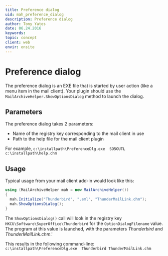 ```yaml
---
title: Preference dialog
uid: mah_preference_dialog
description: Preference dialog
author: Tony Yates
date: 06.24.2016
keywords:
topic: concept
client: web
envir: onsite
---
```


# Preference dialog

The preference dialog is an EXE file that is started by user action (like a menu item in the mail client). Your plugin should use the `MailArchiveHelper.ShowOptionsDialog` method to launch the dialog.

## Parameters

The preference dialog takes 2 parameters:

* Name of the registry key corresponding to the mail client in use
* Path to the help file for the mail client plugin

For example, `c:\installpath\PreferenceDlg.exe  SO5OUTL  c:\installpath\help.chm`

## Usage

Typical usage from your mail client add-in would look like this:

```csharp
using (MailArchiveHelper mah = new MailArchiveHelper())
{
  mah.Initialize("Thunderbird", ".eml", "ThunderMailLink.chm");
  mah.ShowOptionsDialog();
}
```

The `ShowOptionsDialog()` call will look in the registry key `HKCU\Software\SuperOffice\Thunderbird` for the `OptionDialogFilename` value. The program at this value is launched, with the parameters *Thunderbird* and *ThunderMailLink.chm*.'

This results in the following command-line: `c:\installpath\PreferenceDlg.exe  Thunderbird ThunderMailLink.chm`
